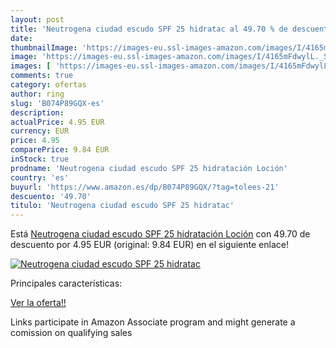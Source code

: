 ```yaml
---
layout: post
title: 'Neutrogena ciudad escudo SPF 25 hidratac al 49.70 % de descuento'
date: 
thumbnailImage: 'https://images-eu.ssl-images-amazon.com/images/I/4165mFdwylL._SL200_.jpg'
image: 'https://images-eu.ssl-images-amazon.com/images/I/4165mFdwylL._SL200_.jpg'
images: [ 'https://images-eu.ssl-images-amazon.com/images/I/4165mFdwylL._SL200_.jpg' ]
comments: true
category: ofertas
author: ring
slug: 'B074P89GQX-es'
description:
actualPrice: 4.95 EUR
currency: EUR
price: 4.95
comparePrice: 9.84 EUR
inStock: true
prodname: 'Neutrogena ciudad escudo SPF 25 hidratación Loción'
country: 'es'
buyurl: 'https://www.amazon.es/dp/B074P89GQX/?tag=tolees-21'
descuento: '49.70'
titulo: 'Neutrogena ciudad escudo SPF 25 hidratac'
---
```


Está [Neutrogena ciudad escudo SPF 25 hidratación Loción](https://www.amazon.es/dp/B074P89GQX/?tag=tolees-21) con 49.70 de descuento por 4.95 EUR (original: 9.84 EUR) en el siguiente enlace!

[![Neutrogena ciudad escudo SPF 25 hidratac](https://images-eu.ssl-images-amazon.com/images/I/4165mFdwylL._SL200_.jpg)](https://www.amazon.es/dp/B074P89GQX/?tag=tolees-21)

Principales características:


[Ver la oferta!!](https://www.amazon.es/dp/B074P89GQX/?tag=tolees-21)

Links participate in Amazon Associate program and might generate a comission on qualifying sales


